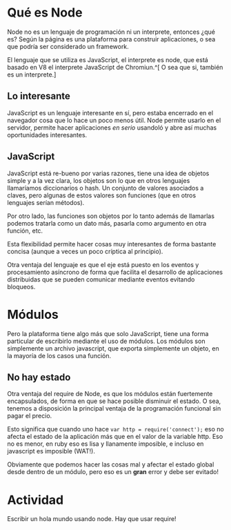 # Qué es Node

Node no es un lenguaje de programación ni un interprete, entonces ¿qué es?
Según la página es una plataforma para construir aplicaciones, o sea que podría
ser considerado un framework.

El lenguaje que se utiliza es JavaScript, el interprete es node, que está
basado en V8 el interprete JavaScript de Chromiun.^[ O sea que si, también es un
interprete.]

## Lo interesante

JavaScript es un lenguaje interesante en sí, pero estaba encerrado en el
navegador cosa que lo hace un poco menos útil. Node permite usarlo en el
servidor, permite hacer aplicaciones *en serio* usandoló y abre así muchas
oportunidades interesantes.

## JavaScript

JavaScript está re-bueno por varias razones, tiene una idea de objetos simple y
a la vez clara, los objetos son lo que en otros lenguajes llamaríamos
diccionarios o hash. Un conjunto de valores asociados a claves, pero algunas de
estos valores son funciones (que en otros lenguajes serían métodos).

Por otro lado, las funciones son objetos por lo tanto además de llamarlas
podemos tratarla como un dato más, pasarla como argumento en otra función, etc.

Esta flexibilidad permite hacer cosas muy interesantes de forma bastante
concisa (aunque a veces un poco críptica al principio).

Otra ventaja del lenguaje es que el eje está puesto en los eventos y
procesamiento asíncrono de forma que facilita el desarrollo de aplicaciones
distribuidas que se pueden comunicar mediante eventos evitando bloqueos.

# Módulos

Pero la plataforma tiene algo más que solo JavaScript, tiene una forma
particular de escribirlo mediante el uso de módulos. Los módulos son
simplemente un archivo javascript, que exporta simplemente un objeto, en
la mayoría de los casos una función.

## No hay estado

Otra ventaja del require de Node, es que los módulos están fuertemente
encapsulados, de forma en que se hace posible disminuir el estado. O sea,
tenemos a disposición la principal ventaja de la programación funcional sin
pagar el precio.

Esto significa que cuando uno hace `var http = require('connect');` eso no
afecta el estado de la aplicación más que en el valor de la variable http. Eso
no es menor, en ruby eso es lisa y llanamente imposible, e incluso en
javascript es imposible (WAT!).

Obviamente que podemos hacer las cosas mal y afectar el estado global desde
dentro de un módulo, pero eso es un **gran** error y debe ser evitado!

# Actividad

Escribir un hola mundo usando node. Hay que usar require!
